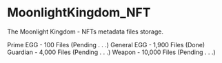 # MoonlightKingdom_NFT
The Moonlight Kingdom - NFTs metadata files storage.

Prime EGG - 100 Files (Pending . . .)
General EGG - 1,900 Files (Done)
Guardian - 4,000 Files (Pending . . .)
Weapon - 10,000 Files (Pending . . .)

